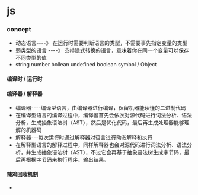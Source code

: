 # js
### concept
- 动态语言----》 在运行时需要判断语言的类型，不需要事先指定变量的类型
- 弱类型的语言 ----》 支持隐式转换的语言，意味着你在同一个变量可以保存不同类型的值
- string number bollean undefined boolean symbol / Object
####  编译时 / 运行时

#### 编译器 / 解释器
- 编译器----编译型语言，由编译器进行编译，保留机器能读懂的二进制代码
- 在编译型语言的编译过程中，编译器首先会依次对源代码进行词法分析、语法分析，生成抽象语法树（AST），然后是优化代码，最后再生成处理器能够理解的机器码
- 解释器---每次运行时通过解释器对语言进行动态解释和执行
- 在解释型语言的解释过程中，同样解释器也会对源代码进行词法分析、语法分析，并生成抽象语法树（AST），不过它会再基于抽象语法树生成字节码，最后再根据字节码来执行程序、输出结果。
#### 辣鸡回收机制
- 